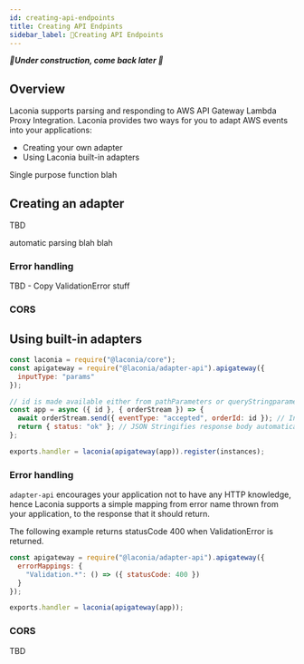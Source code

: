 ```yaml
---
id: creating-api-endpoints
title: Creating API Endpints
sidebar_label: 🚧Creating API Endpoints
---
```


_**🚧Under construction, come back later 🚧**_

## Overview

Laconia supports parsing and responding to AWS API Gateway Lambda Proxy
Integration. Laconia provides two ways for you to adapt AWS events into your
applications:

- Creating your own adapter
- Using Laconia built-in adapters

Single purpose function blah

## Creating an adapter

TBD

automatic parsing blah blah

<!-- function, not send() -->

### Error handling

TBD - Copy ValidationError stuff

### CORS

## Using built-in adapters

```js
const laconia = require("@laconia/core");
const apigateway = require("@laconia/adapter-api").apigateway({
  inputType: "params"
});

// id is made available either from pathParameters or queryStringparameters
const app = async ({ id }, { orderStream }) => {
  await orderStream.send({ eventType: "accepted", orderId: id }); // Interacts with registered dependency
  return { status: "ok" }; // JSON Stringifies response body automatically
};

exports.handler = laconia(apigateway(app)).register(instances);
```

### Error handling

`adapter-api` encourages your application not to have any HTTP knowledge, hence
Laconia supports a simple mapping from error name thrown from your application,
to the response that it should return.

The following example returns statusCode 400 when ValidationError is returned.

```js
const apigateway = require("@laconia/adapter-api").apigateway({
  errorMappings: {
    "Validation.*": () => ({ statusCode: 400 })
  }
});

exports.handler = laconia(apigateway(app));
```

### CORS

TBD
